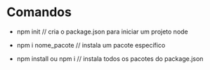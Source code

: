 # Comandos 

- npm init // cria o package.json para iniciar um projeto node

- npm i nome_pacote // instala um pacote específico

- npm install ou npm i // instala todos os pacotes do package.json